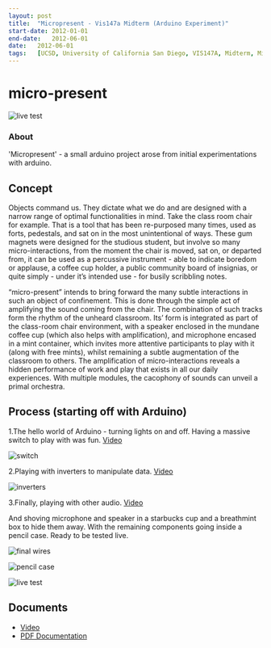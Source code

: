 ```yaml
---
layout:	post
title:	"Micropresent - Vis147a Midterm (Arduino Experiment)"
start-date:	2012-01-01
end-date:	2012-06-01
date:	2012-06-01
tags:	[UCSD, University of California San Diego, VIS147A, Midterm, Micropresent, Arduino, Electronic Technologies]
---
```


# micro-present

![live test](progress_media/IMG_1109.jpg)

### About

'Micropresent' - a small arduino project arose from initial experimentations with arduino.

## Concept

Objects command us. They dictate what we do and are designed with a narrow range of optimal functionalities in mind. Take the class room chair for example. That is a tool that has been re-purposed many times, used as forts, pedestals, and sat on in the most unintentional of ways. These gum magnets were designed for the studious student, but involve so many micro-interactions, from the moment the chair is moved, sat on, or departed from, it can be used as a percussive instrument - able to indicate boredom or applause, a coffee cup holder, a public community board of insignias, or quite simply - under it’s intended use - for busily scribbling notes.

“micro-present” intends to bring forward the many subtle interactions in such an object of confinement. This is done through the simple act of amplifying the sound coming from the chair. The combination of such tracks form the rhythm of the unheard classroom. Its’ form is integrated as part of the class-room chair environment, with a speaker enclosed in the mundane coffee cup (which also helps with amplification), and microphone encased in a mint container, which invites more attentive participants to play with it (along with free mints), whilst remaining a subtle augmentation of the classroom to others. The amplification of micro-interactions reveals a hidden performance of work and play that exists in all our daily experiences. With multiple modules, the cacophony of sounds can unveil a primal orchestra.

## Process (starting off with Arduino)

1.The hello world of Arduino - turning lights on and off. Having a massive switch to play with was fun. [Video](https://www.youtube.com/watch?v=_IFbLTpElDw&feature=youtu.be)

![switch](progress_media/IMG_0851.jpg)

2.Playing with inverters to manipulate data. [Video](https://www.youtube.com/watch?v=byMWOIkL9Zw&feature=youtu.be)

![inverters](progress_media/IMG_1003.jpg)

3.Finally, playing with other audio. [Video](https://www.youtube.com/watch?v=gLpCD0tifkU&feature=youtu.be)

And shoving microphone and speaker in a starbucks cup and a breathmint box to hide them away. With the remaining components going inside a pencil case. Ready to be tested live.

![final wires](progress_media/IMG_1070.jpg)

![pencil case](progress_media/IMG_1074.jpg)

![live test](progress_media/IMG_1109.jpg)

## Documents

- [Video](https://www.youtube.com/watch?v=3QgFgO4BvRc&feature=youtu.be)
- [PDF Documentation](VIS147AMidtermDocumentation.pdf)